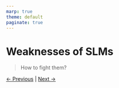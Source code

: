 ```yaml
---
marp: true
theme: default
paginate: true
---
```


# Weaknesses of SLMs
> How to fight them?

[← Previous](002-Elara.md) | [Next →](../../../300-DOCKERIZE-GENAI-APP/000-agentic-compose.md)
